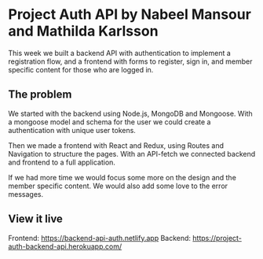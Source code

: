 # Project Auth API by Nabeel Mansour and Mathilda Karlsson

This week we built a backend API with authentication to implement a registration flow, and a frontend with forms to register, sign in, and member specific content for those who are logged in.



## The problem

We started with the backend using Node.js, MongoDB and Mongoose. With a mongoose model and schema for the user we could create a authentication with unique user tokens.

Then we made a frontend with React and Redux, using Routes and Navigation to structure the pages. With an API-fetch we connected backend and frontend to a full application.

If we had more time we would focus some more on the design and the member specific content. We would also add some love to the error messages.

## View it live

Frontend: https://backend-api-auth.netlify.app
Backend: https://project-auth-backend-api.herokuapp.com/
